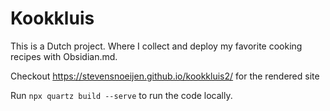 # Kookkluis

This is a Dutch project.
Where I collect and deploy my favorite cooking recipes with Obsidian.md.

Checkout https://stevensnoeijen.github.io/kookkluis2/ for the rendered site

Run `npx quartz build --serve` to run the code locally.